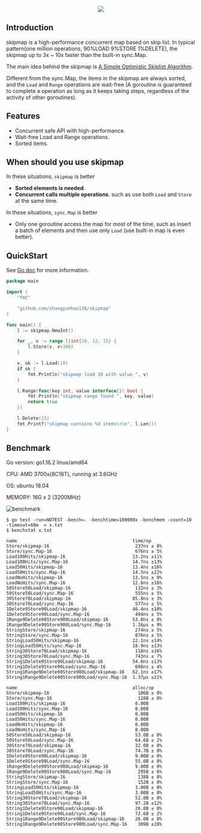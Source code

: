 <p align="center">
  <img src="https://raw.githubusercontent.com/zhangyunhao116/public-data/master/skipmap-logo.png"/>
</p>

## Introduction

skipmap is a high-performance concurrent map based on skip list. In typical pattern(one million operations, 90%LOAD 9%STORE 1%DELETE), the skipmap up to 3x ~ 10x faster than the built-in sync.Map.

The main idea behind the skipmap is [A Simple Optimistic Skiplist Algorithm](<https://people.csail.mit.edu/shanir/publications/LazySkipList.pdf>).

Different from the sync.Map, the items in the skipmap are always sorted, and the `Load` and `Range` operations are wait-free (A goroutine is guaranteed to complete a operation as long as it keeps taking steps, regardless of the activity of other goroutines).



## Features

- Concurrent safe API with high-performance.
- Wait-free Load and Range operations.
- Sorted items.



## When should you use skipmap

In these situations, `skipmap` is better

- **Sorted elements is needed**.
- **Concurrent calls multiple operations**. such as use both `Load` and `Store` at the same time.

In these situations, `sync.Map` is better

- Only one goroutine access the map for most of the time, such as insert a batch of elements and then use only `Load` (use built-in map is even better).



## QuickStart

See [Go doc](https://pkg.go.dev/github.com/zhangyunhao116/skipmap) for more information.

```go
package main

import (
	"fmt"

	"github.com/zhangyunhao116/skipmap"
)

func main() {
	l := skipmap.NewInt()

	for _, v := range []int{10, 12, 15} {
		l.Store(v, v+100)
	}

	v, ok := l.Load(10)
	if ok {
		fmt.Println("skipmap load 10 with value ", v)
	}

	l.Range(func(key int, value interface{}) bool {
		fmt.Println("skipmap range found ", key, value)
		return true
	})

	l.Delete(15)
	fmt.Printf("skipmap contains %d items\r\n", l.Len())
}

```



## Benchmark

Go version: go1.16.2 linux/amd64

CPU: AMD 3700x(8C16T), running at 3.6GHz

OS: ubuntu 18.04

MEMORY: 16G x 2 (3200MHz)

![benchmark](https://raw.githubusercontent.com/zhangyunhao116/public-data/master/skipmap-benchmark.png)

```shell
$ go test -run=NOTEST -bench=. -benchtime=100000x -benchmem -count=10 -timeout=60m  > x.txt
$ benchstat x.txt
```

```
name                                           time/op
Store/skipmap-16                                237ns ± 8%
Store/sync.Map-16                               676ns ± 5%
Load100Hits/skipmap-16                         13.2ns ±11%
Load100Hits/sync.Map-16                        14.7ns ±13%
Load50Hits/skipmap-16                          13.4ns ±16%
Load50Hits/sync.Map-16                         14.5ns ±22%
LoadNoHits/skipmap-16                          13.5ns ± 9%
LoadNoHits/sync.Map-16                         12.6ns ±16%
50Store50Load/skipmap-16                        132ns ± 3%
50Store50Load/sync.Map-16                       555ns ± 5%
30Store70Load/skipmap-16                       85.8ns ± 3%
30Store70Load/sync.Map-16                       577ns ± 5%
1Delete9Store90Load/skipmap-16                 46.4ns ±10%
1Delete9Store90Load/sync.Map-16                 494ns ± 5%
1Range9Delete90Store900Load/skipmap-16         53.0ns ± 8%
1Range9Delete90Store900Load/sync.Map-16        1.16µs ± 9%
StringStore/skipmap-16                          274ns ± 5%
StringStore/sync.Map-16                         876ns ± 5%
StringLoad50Hits/skipmap-16                    22.1ns ±14%
StringLoad50Hits/sync.Map-16                   18.9ns ±13%
String30Store70Load/skipmap-16                  118ns ±16%
String30Store70Load/sync.Map-16                 743ns ± 7%
String1Delete9Store90Load/skipmap-16           54.6ns ±13%
String1Delete9Store90Load/sync.Map-16           606ns ± 4%
String1Range9Delete90Store900Load/skipmap-16   62.1ns ±17%
String1Range9Delete90Store900Load/sync.Map-16  1.37µs ±21%

name                                           alloc/op
Store/skipmap-16                                 106B ± 0%
Store/sync.Map-16                                128B ± 0%
Load100Hits/skipmap-16                          0.00B     
Load100Hits/sync.Map-16                         0.00B     
Load50Hits/skipmap-16                           0.00B     
Load50Hits/sync.Map-16                          0.00B     
LoadNoHits/skipmap-16                           0.00B     
LoadNoHits/sync.Map-16                          0.00B     
50Store50Load/skipmap-16                        53.0B ± 0%
50Store50Load/sync.Map-16                       64.6B ± 2%
30Store70Load/skipmap-16                        32.0B ± 0%
30Store70Load/sync.Map-16                       74.7B ± 8%
1Delete9Store90Load/skipmap-16                  9.00B ± 0%
1Delete9Store90Load/sync.Map-16                 55.0B ± 0%
1Range9Delete90Store900Load/skipmap-16          9.00B ± 0%
1Range9Delete90Store900Load/sync.Map-16          295B ± 6%
StringStore/skipmap-16                           138B ± 0%
StringStore/sync.Map-16                          152B ± 0%
StringLoad50Hits/skipmap-16                     3.00B ± 0%
StringLoad50Hits/sync.Map-16                    3.00B ± 0%
String30Store70Load/skipmap-16                  52.0B ± 0%
String30Store70Load/sync.Map-16                 97.2B ±12%
String1Delete9Store90Load/skipmap-16            26.0B ± 0%
String1Delete9Store90Load/sync.Map-16           72.6B ± 2%
String1Range9Delete90Store900Load/skipmap-16    26.0B ± 0%
String1Range9Delete90Store900Load/sync.Map-16    309B ±28%
```